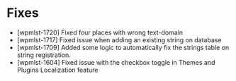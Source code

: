# Fixes
* [wpmlst-1720] Fixed four places with wrong text-domain
* [wpmlst-1717] Fixed issue when adding an existing string on database
* [wpmlst-1709] Added some logic to automatically fix the strings table on string registration.
* [wpmlst-1604] Fixed issue with the checkbox toggle in Themes and Plugins Localization feature